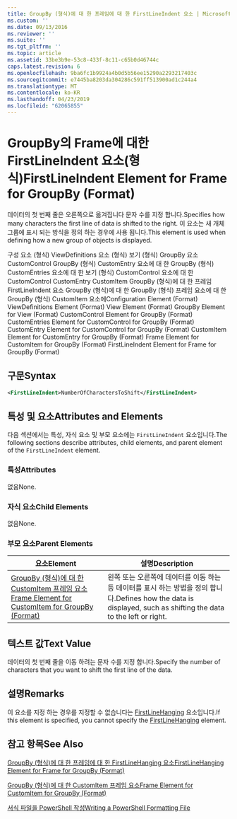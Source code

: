 ```yaml
---
title: GroupBy (형식)에 대 한 프레임에 대 한 FirstLineIndent 요소 | Microsoft Docs
ms.custom: ''
ms.date: 09/13/2016
ms.reviewer: ''
ms.suite: ''
ms.tgt_pltfrm: ''
ms.topic: article
ms.assetid: 33be3b9e-53c8-433f-8c11-c65b0d46744c
caps.latest.revision: 6
ms.openlocfilehash: 9ba6fc1b9924a4b0d5b56ee15290a2293217403c
ms.sourcegitcommit: e7445ba8203da304286c591ff513900ad1c244a4
ms.translationtype: MT
ms.contentlocale: ko-KR
ms.lasthandoff: 04/23/2019
ms.locfileid: "62065855"
---
```

# <a name="firstlineindent-element-for-frame-for-groupby-format"></a><span data-ttu-id="7386b-102">GroupBy의 Frame에 대한 FirstLineIndent 요소(형식)</span><span class="sxs-lookup"><span data-stu-id="7386b-102">FirstLineIndent Element for Frame for GroupBy (Format)</span></span>

<span data-ttu-id="7386b-103">데이터의 첫 번째 줄은 오른쪽으로 옮겨집니다 문자 수를 지정 합니다.</span><span class="sxs-lookup"><span data-stu-id="7386b-103">Specifies how many characters the first line of data is shifted to the right.</span></span> <span data-ttu-id="7386b-104">이 요소는 새 개체 그룹에 표시 되는 방식을 정의 하는 경우에 사용 됩니다.</span><span class="sxs-lookup"><span data-stu-id="7386b-104">This element is used when defining how a new group of objects is displayed.</span></span>

<span data-ttu-id="7386b-105">구성 요소 (형식) ViewDefinitions 요소 (형식) 보기 (형식) GroupBy 요소 CustomControl GroupBy (형식) CustomEntry 요소에 대 한 GroupBy (형식) CustomEntries 요소에 대 한 보기 (형식) CustomControl 요소에 대 한 CustomControl CustomEntry CustomItem GroupBy (형식)에 대 한 프레임 FirstLineIndent 요소 GroupBy (형식)에 대 한 GroupBy (형식) 프레임 요소에 대 한 GroupBy (형식) CustomItem 요소에</span><span class="sxs-lookup"><span data-stu-id="7386b-105">Configuration Element (Format) ViewDefinitions Element (Format) View Element (Format) GroupBy Element for View (Format) CustomControl Element for GroupBy (Format) CustomEntries Element for CustomControl for GroupBy (Format) CustomEntry Element for CustomControl for GroupBy (Format) CustomItem Element for CustomEntry for GroupBy (Format) Frame Element for CustomItem for GroupBy (Format) FirstLineIndent Element for Frame for GroupBy (Format)</span></span>

## <a name="syntax"></a><span data-ttu-id="7386b-106">구문</span><span class="sxs-lookup"><span data-stu-id="7386b-106">Syntax</span></span>

```xml
<FirstLineIndent>NumberOfCharactersToShift</FirstLineIndent>
```

## <a name="attributes-and-elements"></a><span data-ttu-id="7386b-107">특성 및 요소</span><span class="sxs-lookup"><span data-stu-id="7386b-107">Attributes and Elements</span></span>

<span data-ttu-id="7386b-108">다음 섹션에서는 특성, 자식 요소 및 부모 요소에는 `FirstLineIndent` 요소입니다.</span><span class="sxs-lookup"><span data-stu-id="7386b-108">The following sections describe attributes, child elements, and parent element of the `FirstLineIndent` element.</span></span>

### <a name="attributes"></a><span data-ttu-id="7386b-109">특성</span><span class="sxs-lookup"><span data-stu-id="7386b-109">Attributes</span></span>

<span data-ttu-id="7386b-110">없음</span><span class="sxs-lookup"><span data-stu-id="7386b-110">None.</span></span>

### <a name="child-elements"></a><span data-ttu-id="7386b-111">자식 요소</span><span class="sxs-lookup"><span data-stu-id="7386b-111">Child Elements</span></span>

<span data-ttu-id="7386b-112">없음</span><span class="sxs-lookup"><span data-stu-id="7386b-112">None.</span></span>

### <a name="parent-elements"></a><span data-ttu-id="7386b-113">부모 요소</span><span class="sxs-lookup"><span data-stu-id="7386b-113">Parent Elements</span></span>

|<span data-ttu-id="7386b-114">요소</span><span class="sxs-lookup"><span data-stu-id="7386b-114">Element</span></span>|<span data-ttu-id="7386b-115">설명</span><span class="sxs-lookup"><span data-stu-id="7386b-115">Description</span></span>|
|-------------|-----------------|
|[<span data-ttu-id="7386b-116">GroupBy (형식)에 대 한 CustomItem 프레임 요소</span><span class="sxs-lookup"><span data-stu-id="7386b-116">Frame Element for CustomItem for GroupBy (Format)</span></span>](./frame-element-for-customitem-for-groupby-format.md)|<span data-ttu-id="7386b-117">왼쪽 또는 오른쪽에 데이터를 이동 하는 등 데이터를 표시 하는 방법을 정의 합니다.</span><span class="sxs-lookup"><span data-stu-id="7386b-117">Defines how the data is displayed, such as shifting the data to the left or right.</span></span>|

## <a name="text-value"></a><span data-ttu-id="7386b-118">텍스트 값</span><span class="sxs-lookup"><span data-stu-id="7386b-118">Text Value</span></span>

<span data-ttu-id="7386b-119">데이터의 첫 번째 줄을 이동 하려는 문자 수를 지정 합니다.</span><span class="sxs-lookup"><span data-stu-id="7386b-119">Specify the number of characters that you want to shift the first line of the data.</span></span>

## <a name="remarks"></a><span data-ttu-id="7386b-120">설명</span><span class="sxs-lookup"><span data-stu-id="7386b-120">Remarks</span></span>

<span data-ttu-id="7386b-121">이 요소를 지정 하는 경우를 지정할 수 없습니다는 [FirstLineHanging](./firstlinehanging-element-for-frame-for-groupby-format.md) 요소입니다.</span><span class="sxs-lookup"><span data-stu-id="7386b-121">If this element is specified, you cannot specify the [FirstLineHanging](./firstlinehanging-element-for-frame-for-groupby-format.md) element.</span></span>

## <a name="see-also"></a><span data-ttu-id="7386b-122">참고 항목</span><span class="sxs-lookup"><span data-stu-id="7386b-122">See Also</span></span>

[<span data-ttu-id="7386b-123">GroupBy (형식)에 대 한 프레임에 대 한 FirstLineHanging 요소</span><span class="sxs-lookup"><span data-stu-id="7386b-123">FirstLineHanging Element for Frame for GroupBy (Format)</span></span>](./firstlinehanging-element-for-frame-for-groupby-format.md)

[<span data-ttu-id="7386b-124">GroupBy (형식)에 대 한 CustomItem 프레임 요소</span><span class="sxs-lookup"><span data-stu-id="7386b-124">Frame Element for CustomItem for GroupBy (Format)</span></span>](./frame-element-for-customitem-for-groupby-format.md)

[<span data-ttu-id="7386b-125">서식 파일을 PowerShell 작성</span><span class="sxs-lookup"><span data-stu-id="7386b-125">Writing a PowerShell Formatting File</span></span>](./writing-a-powershell-formatting-file.md)
